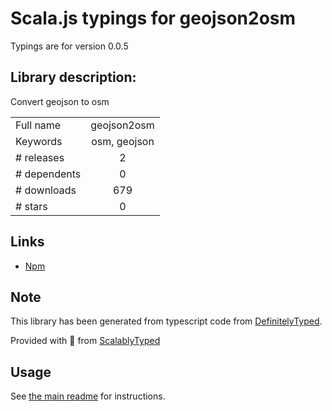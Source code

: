 
# Scala.js typings for geojson2osm

Typings are for version 0.0.5

## Library description:
Convert geojson to osm

|                    |                 |
| ------------------ | :-------------: |
| Full name          | geojson2osm |
| Keywords           | osm, geojson |
| # releases         | 2 |
| # dependents       | 0 |
| # downloads        | 679 |
| # stars            | 0 |

## Links
- [Npm](https://www.npmjs.com/package/geojson2osm)
    


## Note
This library has been generated from typescript code from [DefinitelyTyped](https://definitelytyped.org).

Provided with :purple_heart: from [ScalablyTyped](https://github.com/oyvindberg/ScalablyTyped)

## Usage
See [the main readme](../../readme.md) for instructions.


